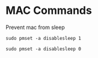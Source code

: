 # MAC Commands

Prevent mac from sleep

```
sudo pmset -a disablesleep 1

sudo pmset -a disablesleep 0
```